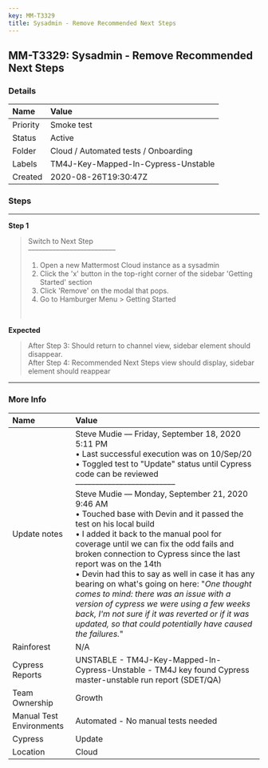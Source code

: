 ```yaml
---
key: MM-T3329
title: Sysadmin - Remove Recommended Next Steps
---
```


## MM-T3329: Sysadmin - Remove Recommended Next Steps

### Details

| Name     | Value                                |
| :------- | :----------------------------------- |
| Priority | Smoke test                           |
| Status   | Active                               |
| Folder   | Cloud / Automated tests / Onboarding |
| Labels   | TM4J-Key-Mapped-In-Cypress-Unstable  |
| Created  | 2020-08-26T19:30:47Z                 |

### Steps

<hr/>

**Step 1**

> <article>Switch to Next Step<br>–––––––––––––––––––––––––<ol><li>Open a new Mattermost Cloud instance as a sysadmin</li><li>Click the 'x' button in the top-right corner of the sidebar 'Getting Started' section</li><li>Click 'Remove' on the modal that pops.</li><li>Go to Hamburger Menu &gt; Getting Started</li></ol><br></article>

**Expected**

> <article>After Step 3: Should return to channel view, sidebar element should disappear.<br>After Step 4: Recommended Next Steps view should display, sidebar element should reappear</article>

<hr/>

### More Info

| Name                     | Value                                                                                                                                                                                                                                                                                                                                                                                                                                                                                                                                                                                                                                                                                                                                                                                                           |
| :----------------------- | :-------------------------------------------------------------------------------------------------------------------------------------------------------------------------------------------------------------------------------------------------------------------------------------------------------------------------------------------------------------------------------------------------------------------------------------------------------------------------------------------------------------------------------------------------------------------------------------------------------------------------------------------------------------------------------------------------------------------------------------------------------------------------------------------------------------- |
| Update notes             | Steve Mudie — Friday, September 18, 2020 5:11 PM<br>• Last successful execution was on 10/Sep/20<br>• Toggled test to "Update" status until Cypress code can be reviewed<br>–––––––––––––––––––––––––<br>Steve Mudie — Monday, September 21, 2020 9:46 AM<br>• Touched base with Devin and it passed the test on his local build<br>• I added it back to the manual pool for coverage until we can fix the odd fails and broken connection to Cypress since the last report was on the 14th<br>• Devin had this to say as well in case it has any bearing on what's going on here: "<em>One thought comes to mind: there was an issue with a version of cypress we were using a few weeks back, I'm not sure if it was reverted or if it was updated, so that could potentially have caused the failures.</em>" |
| Rainforest               | N/A                                                                                                                                                                                                                                                                                                                                                                                                                                                                                                                                                                                                                                                                                                                                                                                                             |
| Cypress Reports          | UNSTABLE - TM4J-Key-Mapped-In-Cypress-Unstable - TM4J key found Cypress master-unstable run report (SDET/QA)                                                                                                                                                                                                                                                                                                                                                                                                                                                                                                                                                                                                                                                                                                    |
| Team Ownership           | Growth                                                                                                                                                                                                                                                                                                                                                                                                                                                                                                                                                                                                                                                                                                                                                                                                          |
| Manual Test Environments | Automated - No manual tests needed                                                                                                                                                                                                                                                                                                                                                                                                                                                                                                                                                                                                                                                                                                                                                                              |
| Cypress                  | Update                                                                                                                                                                                                                                                                                                                                                                                                                                                                                                                                                                                                                                                                                                                                                                                                          |
| Location                 | Cloud                                                                                                                                                                                                                                                                                                                                                                                                                                                                                                                                                                                                                                                                                                                                                                                                           |
